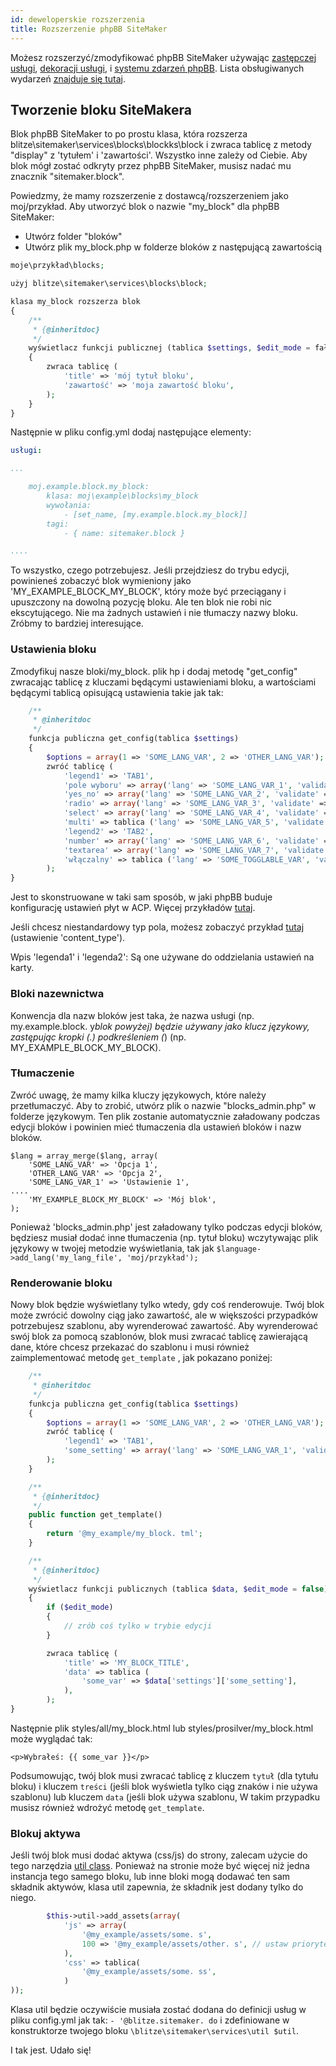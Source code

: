 ```yaml
---
id: deweloperskie rozszerzenia
title: Rozszerzenie phpBB SiteMaker
---
```


Możesz rozszerzyć/zmodyfikować phpBB SiteMaker używając [zastępczej usługi](https://area51.phpbb.com/docs/dev/3.2.x/extensions/tutorial_advanced.html#using-service-replacement), [dekoracji usługi](https://area51.phpbb.com/docs/dev/3.2.x/extensions/tutorial_advanced.html#using-service-decoration), i [systemu zdarzeń phpBB](https://area51.phpbb.com/docs/dev/3.2.x/extensions/tutorial_events.html). Lista obsługiwanych wydarzeń [znajduje się tutaj](./developer-events.md).

## Tworzenie bloku SiteMakera

Blok phpBB SiteMaker to po prostu klasa, która rozszerza blitze\sitemaker\services\blocks\blockks\block i zwraca tablicę z metody "display" z 'tytułem' i 'zawartości'. Wszystko inne zależy od Ciebie. Aby blok mógł zostać odkryty przez phpBB SiteMaker, musisz nadać mu znacznik "sitemaker.block".

Powiedzmy, że mamy rozszerzenie z dostawcą/rozszerzeniem jako moj/przykład. Aby utworzyć blok o nazwie "my_block" dla phpBB SiteMaker:

- Utwórz folder "bloków"
- Utwórz plik my_block.php w folderze bloków z następującą zawartością

```php
moje\przykład\blocks;

użyj blitze\sitemaker\services\blocks\block;

klasa my_block rozszerza blok
{
    /**
     * {@inheritdoc}
     */
    wyświetlacz funkcji publicznej (tablica $settings, $edit_mode = fałsz)
    {
        zwraca tablicę (
            'title' => 'mój tytuł bloku',
            'zawartość' => 'moja zawartość bloku',
        );
    }
}
```

Następnie w pliku config.yml dodaj następujące elementy:

```yml
usługi:

...

    moj.example.block.my_block:
        klasa: moj\example\blocks\my_block
        wywołania:
            - [set_name, [my.example.block.my_block]]
        tagi:
            - { name: sitemaker.block }

....

```

To wszystko, czego potrzebujesz. Jeśli przejdziesz do trybu edycji, powinieneś zobaczyć blok wymieniony jako 'MY_EXAMPLE_BLOCK_MY_BLOCK', który może być przeciągany i upuszczony na dowolną pozycję bloku. Ale ten blok nie robi nic ekscytującego. Nie ma żadnych ustawień i nie tłumaczy nazwy bloku. Zróbmy to bardziej interesujące.

### Ustawienia bloku

Zmodyfikuj nasze bloki/my_block. plik hp i dodaj metodę "get_config" zwracając tablicę z kluczami będącymi ustawieniami bloku, a wartościami będącymi tablicą opisującą ustawienia takie jak tak:

```php
    /**
     * @inheritdoc
     */
    funkcja publiczna get_config(tablica $settings)
    {
        $options = array(1 => 'SOME_LANG_VAR', 2 => 'OTHER_LANG_VAR');
        zwróć tablicę (
            'legend1' => 'TAB1',
            'pole wyboru' => array('lang' => 'SOME_LANG_VAR_1', 'validate' => 'string', 'type' => 'checkbox', 'options' => $options, 'default' => array(), 'explain' => false),
            'yes_no' => array('lang' => 'SOME_LANG_VAR_2', 'validate' => 'bool', 'type' => 'radio:yes_no', 'explain' => false, 'default' => false),
            'radio' => array('lang' => 'SOME_LANG_VAR_3', 'validate' => 'bool', 'type' => 'radio', 'options' => $options, 'explain' => false, 'default' => 'temat'),
            'select' => array('lang' => 'SOME_LANG_VAR_4', 'validate' => 'string', 'type' => 'select', 'options' => $options, 'default' => '', 'explain' => false),
            'multi' => tablica ('lang' => 'SOME_LANG_VAR_5', 'validate' => 'string', 'type' => 'multi_select', 'options' => $options, 'default' => array(), 'explain' => false),
            'legend2' => 'TAB2',
            'number' => array('lang' => 'SOME_LANG_VAR_6', 'validate' => 'int:0:20', 'type' => 'number:0:20', 'maxlength' => 2, 'explain' => false, 'default' => 5),
            'textarea' => array('lang' => 'SOME_LANG_VAR_7', 'validate' => 'string', 'type' => 'textarea:3:40', 'maxlength' => 2, 'explain' => true, 'default' => ''),
            'włączalny' => tablica ('lang' => 'SOME_TOGGLABLE_VAR', 'validate' => 'string', 'type' => 'select:1:0:toggle_key', 'options' => $options'default' => '', 'append' => '<div id="toggle_key-1">Pokaż tylko, gdy wybrano opcję 1</div>'),
        );
}
```

Jest to skonstruowane w taki sam sposób, w jaki phpBB buduje konfigurację ustawień płyt w ACP. Więcej przykładów [tutaj](https://github.com/phpbb/phpbb/blob/master/phpBB/includes/acp/acp_board.php).

Jeśli chcesz niestandardowy typ pola, możesz zobaczyć przykład [tutaj](https://github.com/blitze/phpBB-ext-sitemaker_content/blob/develop/blocks/recent.php) (ustawienie 'content_type').

Wpis 'legenda1' i 'legenda2': Są one używane do oddzielania ustawień na karty.

### Bloki nazewnictwa

Konwencja dla nazw bloków jest taka, że nazwa usługi (np. my.example.block. y*blok powyżej) będzie używany jako klucz językowy, zastępując kropki (.) podkreśleniem (*) (np. MY_EXAMPLE_BLOCK_MY_BLOCK).

### Tłumaczenie

Zwróć uwagę, że mamy kilka kluczy językowych, które należy przetłumaczyć. Aby to zrobić, utwórz plik o nazwie "blocks_admin.php" w folderze językowym. Ten plik zostanie automatycznie załadowany podczas edycji bloków i powinien mieć tłumaczenia dla ustawień bloków i nazw bloków.

    $lang = array_merge($lang, array(
        'SOME_LANG_VAR' => 'Opcja 1',
        'OTHER_LANG_VAR' => 'Opcja 2',
        'SOME_LANG_VAR_1' => 'Ustawienie 1',
    ....
        'MY_EXAMPLE_BLOCK_MY_BLOCK' => 'Mój blok',
    );
    

Ponieważ 'blocks_admin.php' jest załadowany tylko podczas edycji bloków, będziesz musiał dodać inne tłumaczenia (np. tytuł bloku) wczytywając plik językowy w twojej metodzie wyświetlania, tak jak `$language->add_lang('my_lang_file', 'moj/przykład');`

### Renderowanie bloku

Nowy blok będzie wyświetlany tylko wtedy, gdy coś renderowuje. Twój blok może zwrócić dowolny ciąg jako zawartość, ale w większości przypadków potrzebujesz szablonu, aby wyrenderować zawartość. Aby wyrenderować swój blok za pomocą szablonów, blok musi zwracać tablicę zawierającą dane, które chcesz przekazać do szablonu i musi również zaimplementować metodę `get_template` , jak pokazano poniżej:

```php
    /**
     * @inheritdoc
     */
    funkcja publiczna get_config(tablica $settings)
    {
        $options = array(1 => 'SOME_LANG_VAR', 2 => 'OTHER_LANG_VAR');
        zwróć tablicę (
            'legend1' => 'TAB1',
            'some_setting' => array('lang' => 'SOME_LANG_VAR_1', 'validate' => 'string', 'type' => 'checkbox', 'options' => $options, 'default' => array(), 'explain' => false),
        );
    }

    /**
     * {@inheritdoc}
     */
    public function get_template()
    {
        return '@my_example/my_block. tml';
    }

    /**
     * {@inheritdoc}
     */
    wyświetlacz funkcji publicznych (tablica $data, $edit_mode = false)
    {
        if ($edit_mode)
        {
            // zrób coś tylko w trybie edycji
        }

        zwraca tablicę (
            'title' => 'MY_BLOCK_TITLE',
            'data' => tablica (
                'some_var' => $data['settings']['some_setting'],
            ),
        );
}
```

Następnie plik styles/all/my_block.html lub styles/prosilver/my_block.html może wyglądać tak:

    <p>Wybrałeś: {{ some_var }}</p>
    

Podsumowując, twój blok musi zwracać tablicę z kluczem `tytuł` (dla tytułu bloku) i kluczem `treści` (jeśli blok wyświetla tylko ciąg znaków i nie używa szablonu) lub kluczem `data` (jeśli blok używa szablonu, W takim przypadku musisz również wdrożyć metodę `get_template`.

### Blokuj aktywa

Jeśli twój blok musi dodać aktywa (css/js) do strony, zalecam użycie do tego narzędzia [util class](https://github.com/blitze/phpBB-ext-sitemaker/blob/develop/services/util.php). Ponieważ na stronie może być więcej niż jedna instancja tego samego bloku, lub inne bloki mogą dodawać ten sam składnik aktywów, klasa util zapewnia, że składnik jest dodany tylko do niego.

```php
        $this->util->add_assets(array(
            'js' => array(
                '@my_example/assets/some. s',
                100 => '@my_example/assets/other. s', // ustaw priorytet
            ),
            'css' => tablica(
                '@my_example/assets/some. ss',
            )
));
```

Klasa util będzie oczywiście musiała zostać dodana do definicji usług w pliku config.yml jak tak: `- '@blitze.sitemaker. do` i zdefiniowane w konstruktorze twojego bloku `\blitze\sitemaker\services\util $util`.

I tak jest. Udało się!